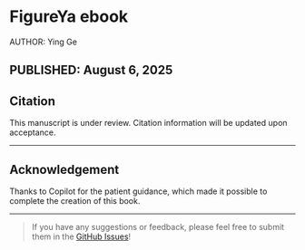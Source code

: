 # FigureYa ebook
AUTHOR: Ying Ge

PUBLISHED: August 6, 2025
---

## Citation

This manuscript is under review. Citation information will be updated upon acceptance.

---

## Acknowledgement

Thanks to Copilot for the patient guidance, which made it possible to complete the creation of this book.

---
> If you have any suggestions or feedback, please feel free to submit them in the [GitHub Issues](https://github.com/ying-ge/FigureYa-ebook/issues)!

